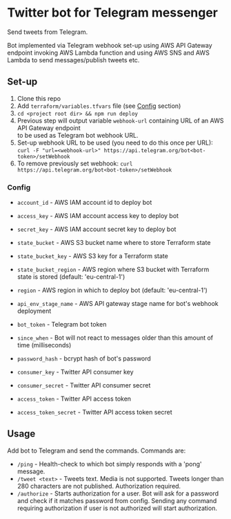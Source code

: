 Twitter bot for Telegram messenger
====

Send tweets from Telegram.

Bot implemented via Telegram webhook set-up using AWS API Gateway endpoint
invoking AWS Lambda function and using AWS SNS and AWS Lambda to send
messages/publish tweets etc.

## Set-up
1. Clone this repo
2. Add `terraform/variables.tfvars` file (see [Config](#config) section)
3. `cd <project root dir> && npm run deploy` 
4. Previous step will output variable `webhook-url` containing URL of an AWS API Gateway endpoint  
  to be used as Telegram bot webhook URL.
5. Set-up webhook URL to be used (you need to do this once per URL):
  `curl -F "url=<webhook-url>" https://api.telegram.org/bot<bot-token>/setWebhook`
6. To remove previously set webhook:
  `curl https://api.telegram.org/bot<bot-token>/setWebhook`

### Config
- `account_id`            - AWS IAM account id to deploy bot
- `access_key`            - AWS IAM account access key to deploy bot
- `secret_key`            - AWS IAM account secret key to deploy bot
- `state_bucket`          - AWS S3 bucket name where to store Terraform state
- `state_bucket_key`      - AWS S3 key for a Terraform state
- `state_bucket_region`   - AWS region where S3 bucket with Terraform state is stored
                          (default: 'eu-central-1')
- `region`                - AWS region in which to deploy bot (default: 'eu-central-1')
- `api_env_stage_name`    - AWS API gateway stage name for bot's webhook deployment

- `bot_token`             - Telegram bot token
- `since_when`            - Bot will not react to messages older than this amount of time
                          (milliseconds)                       
- `password_hash`         - bcrypt hash of bot's password

- `consumer_key`          - Twitter API consumer key
- `consumer_secret`       - Twitter API consumer secret
- `access_token`          - Twitter API access token
- `access_token_secret`   - Twitter API access token secret

## Usage
Add bot to Telegram and send the commands. Commands are:
- `/ping`         - Health-check to which bot simply responds with a 'pong' message.
- `/tweet <text>` - Tweets text. Media is not supported. Tweets longer than 280 characters
                    are not published. Authorization required.
- `/authorize`    - Starts authorization for a user. Bot will ask for a password
                    and check if it matches password from config. Sending any command
                    requiring authorization if user is not authorized will start
                    authorization.